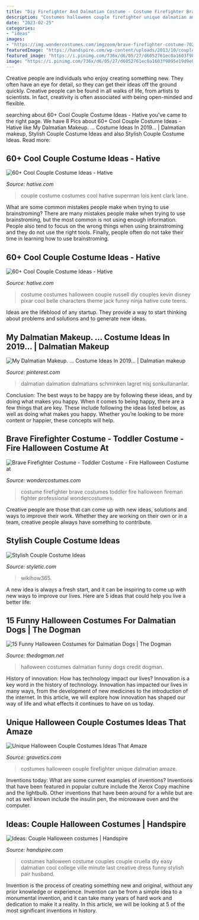 ```yaml
---
title: "Diy Firefighter And Dalmatian Costume - Costume Firefighter Brave Costumes Toddler Fire Halloween Fireman Fighter Professional Wondercostumes"
description: "Costumes halloween couple firefighter unique dalmatian amaze"
date: "2023-02-25"
categories:
- "ideas"
images:
- "https://img.wondercostumes.com/imgzoom/brave-firefighter-costume-70231.jpg"
featuredImage: "https://handspire.com/wp-content/uploads/2013/10/couple-3.jpg"
featured_image: "https://i.pinimg.com/736x/d6/05/27/d6052761ec0a1603f9895e19d9e05a1d.jpg"
image: "https://i.pinimg.com/736x/d6/05/27/d6052761ec0a1603f9895e19d9e05a1d.jpg"
---
```



Creative people are individuals who enjoy creating something new. They often have an eye for detail, so they can get their ideas off the ground quickly. Creative people can be found in all walks of life, from artists to scientists. In fact, creativity is often associated with being open-minded and flexible.

	

		
searching about 60+ Cool Couple Costume Ideas - Hative you've came to the right page. We have 8 Pics about 60+ Cool Couple Costume Ideas - Hative like My Dalmatian Makeup. … Costume Ideas In 2019… | Dalmatian makeup, Stylish Couple Costume Ideas and also Stylish Couple Costume Ideas. Read more:
		
    
## 60+ Cool Couple Costume Ideas - Hative

<img loading=lazy src="https://hative.com/wp-content/uploads/2016/10/couple-costumes/40-couple-costume-ideas.jpg" onerror="this.onerror=null;this.src='https://tse3.mm.bing.net/th?id=OIP.zKgRKh_5QNz2wp1Okcs8aAHaM8&amp;pid=15.1';" alt="60+ Cool Couple Costume Ideas - Hative">

_Source: hative.com_

>couple costume costumes cool hative superman lois kent clark lane. 

	

What are some common mistakes people make when trying to use brainstroming?
There are many mistakes people make when trying to use brainstroming, but the most common is not using enough information. People also tend to focus on the wrong things when using brainstroming and they do not use the right tools. Finally, people often do not take their time in learning how to use brainstroming.

    
## 60+ Cool Couple Costume Ideas - Hative

<img loading=lazy src="https://hative.com/wp-content/uploads/2016/10/couple-costumes/26-couple-costume-ideas-1.jpg" onerror="this.onerror=null;this.src='https://tse2.mm.bing.net/th?id=OIP.-wf-vgHdyfOtolCRFxmiXgHaJ4&amp;pid=15.1';" alt="60+ Cool Couple Costume Ideas - Hative">

_Source: hative.com_

>costume costumes halloween couple russell diy couples kevin disney pixar cool belle characters theme jack funny ninja hative cute teens. 

	

Ideas are the lifeblood of any startup. They provide a way to start thinking about problems and solutions and to generate new ideas.

    
## My Dalmatian Makeup. … Costume Ideas In 2019… | Dalmatian Makeup

<img loading=lazy src="https://i.pinimg.com/736x/d6/05/27/d6052761ec0a1603f9895e19d9e05a1d.jpg" onerror="this.onerror=null;this.src='https://tse1.mm.bing.net/th?id=OIP.v9Hhp5-4YMFFqu3-Y91F6QHaJ4&amp;pid=15.1';" alt="My Dalmatian Makeup. … Costume Ideas In 2019… | Dalmatian makeup">

_Source: pinterest.com_

>dalmatian dalmation dalmatians schminken lagret nisj sonkullananlar. 

	

Conclusion: The best ways to be happy are by following these ideas, and by doing what makes you happy.
When it comes to being happy, there are a few things that are key. These include following the ideas listed below, as well as doing what makes you happy. Whether you’re looking to be more content or happier, these concepts will help.

    
## Brave Firefighter Costume - Toddler Costume - Fire Halloween Costume At

<img loading=lazy src="https://img.wondercostumes.com/imgzoom/brave-firefighter-costume-70231.jpg" onerror="this.onerror=null;this.src='https://tse3.mm.bing.net/th?id=OIP.DakLy2h02rD6sXxamGqxiQHaI4&amp;pid=15.1';" alt="Brave Firefighter Costume - Toddler Costume - Fire Halloween Costume at">

_Source: wondercostumes.com_

>costume firefighter brave costumes toddler fire halloween fireman fighter professional wondercostumes. 

	

Creative people are those that can come up with new ideas, solutions and ways to improve their work. Whether they are working on their own or in a team, creative people always have something to contribute.

    
## Stylish Couple Costume Ideas

<img loading=lazy src="https://styletic.com/wp-content/uploads/2015/10/couple-costume-ideas/10-couple-costume-ideas.jpg" onerror="this.onerror=null;this.src='https://tse3.mm.bing.net/th?id=OIP.OS-Wi4i-BRfeBODcJJB5-gHaJ2&amp;pid=15.1';" alt="Stylish Couple Costume Ideas">

_Source: styletic.com_

>wikihow365. 

	

A new idea is always a fresh start, and it can be inspiring to come up with new ways to improve our lives. Here are 5 ideas that could help you live a better life: 

    
## 15 Funny Halloween Costumes For Dalmatian Dogs | The Dogman

<img loading=lazy src="https://thedogman.net/wp-content/uploads/2020/10/Dalmatian-8.jpg?x47951" onerror="this.onerror=null;this.src='https://tse3.mm.bing.net/th?id=OIP.yWf9T0TU2CLdZqvtErefnQHaJQ&amp;pid=15.1';" alt="15 Funny Halloween Costumes for Dalmatian Dogs | The Dogman">

_Source: thedogman.net_

>halloween costumes dalmatian funny dogs credit dogman. 

	

History of innovation: How has technology impact our lives?
Innovation is a key word in the history of technology. Innovation has impacted our lives in many ways, from the development of new medicines to the introduction of the internet. In this article, we will explore how innovation has shaped our way of life and what effects it continues to have on us today.

    
## Unique Halloween Couple Costumes Ideas That Amaze

<img loading=lazy src="https://www.gravetics.com/wp-content/uploads/2017/07/Dalmatian-Firefighter.jpg" onerror="this.onerror=null;this.src='https://tse2.mm.bing.net/th?id=OIP.2GyKmF6GvnY-WS6n4MIymwHaJ4&amp;pid=15.1';" alt="Unique Halloween Couple Costumes Ideas That Amaze">

_Source: gravetics.com_

>costumes halloween couple firefighter unique dalmatian amaze. 

	

Inventions today: What are some current examples of inventions?
Inventions that have been featured in popular culture include the Xerox Copy machine and the lightbulb. Other inventions that have been around for a while but are not as well known include the insulin pen, the microwave oven and the computer.

    
## Ideas: Couple Halloween Costumes | Handspire

<img loading=lazy src="https://handspire.com/wp-content/uploads/2013/10/couple-3.jpg" onerror="this.onerror=null;this.src='https://tse2.mm.bing.net/th?id=OIP.OuhyG7J0KnXD7ZqVw3y9yQHaKO&amp;pid=15.1';" alt="Ideas: Couple Halloween costumes | Handspire">

_Source: handspire.com_

>costumes halloween costume couples couple cruella diy easy dalmatian cool college ville minute last creative dress funny stylish pair husband. 

	

Invention is the process of creating something new and original, without any prior knowledge or experience. Invention can be from a simple idea to a monumental invention, and it can take many years of hard work and dedication to make it a reality. In this article, we will be looking at 5 of the most significant inventions in history.

